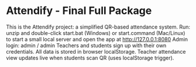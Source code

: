 # Attendify - Final Full Package

This is the Attendify project: a simplified QR-based attendance system.
Run: unzip and double-click start.bat (Windows) or start.command (Mac/Linux) to start a small local server and open the app at http://127.0.0.1:8080
Admin login: admin / admin
Teachers and students sign up with their own credentials.
All data is stored in browser localStorage.
Teacher attendance view updates live when students scan QR (uses localStorage trigger).
